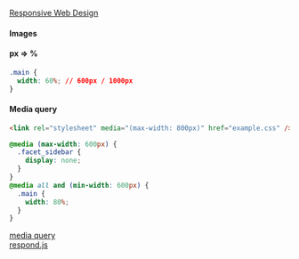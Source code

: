 [Responsive Web Design](http://alistapart.com/article/responsive-web-design)   
#### Images   
#### px => %   
````css
.main {
  width: 60%; // 600px / 1000px
}
````
#### Media query    
````html
<link rel="stylesheet" media="(max-width: 800px)" href="example.css" />
````
````css
@media (max-width: 600px) {
  .facet_sidebar {
    display: none;
  }
}
@media all and (min-width: 600px) {
  .main {
    width: 80%;
  }
}
````
[media query](https://developer.mozilla.org/en-US/docs/Web/Guide/CSS/Media_queries)    
[respond.js](https://github.com/scottjehl/Respond)   